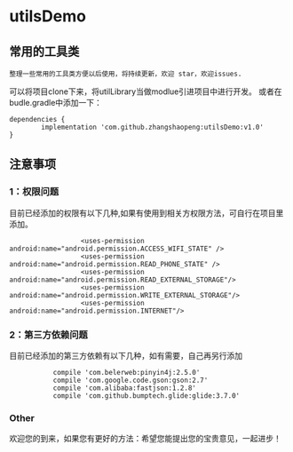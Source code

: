 # utilsDemo
## 常用的工具类
    整理一些常用的工具类方便以后使用，将持续更新，欢迎 star，欢迎issues.
可以将项目clone下来，将utilLibrary当做modlue引进项目中进行开发。
或者在budle.gradle中添加一下：

    dependencies {
	        implementation 'com.github.zhangshaopeng:utilsDemo:v1.0'
	}
## 注意事项
### 1：权限问题
目前已经添加的权限有以下几种,如果有使用到相关方权限方法，可自行在项目里添加。

                      <uses-permission android:name="android.permission.ACCESS_WIFI_STATE" />
                      <uses-permission android:name="android.permission.READ_PHONE_STATE" />
                      <uses-permission android:name="android.permission.READ_EXTERNAL_STORAGE"/>
                      <uses-permission android:name="android.permission.WRITE_EXTERNAL_STORAGE"/>
                      <uses-permission android:name="android.permission.INTERNET"/>
### 2：第三方依赖问题
目前已经添加的第三方依赖有以下几种，如有需要，自己再另行添加

               compile 'com.belerweb:pinyin4j:2.5.0'
               compile 'com.google.code.gson:gson:2.7'
               compile 'com.alibaba:fastjson:1.2.8'
               compile 'com.github.bumptech.glide:glide:3.7.0'
### Other
欢迎您的到来，如果您有更好的方法：希望您能提出您的宝贵意见，一起进步！
